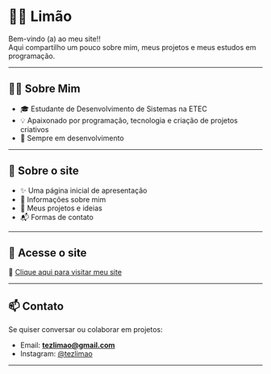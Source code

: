# 🍋‍🟩 Limão

Bem-vindo (a) ao meu site!!   
Aqui compartilho um pouco sobre mim, meus projetos e meus estudos em programação.  

---

## 👨‍💻 Sobre Mim
- 🎓 Estudante de Desenvolvimento de Sistemas na ETEC  
- 💡 Apaixonado por programação, tecnologia e criação de projetos criativos  
- 🌱 Sempre em desenvolvimento

---

## 📂 Sobre o site
- ✨ Uma página inicial de apresentação  
- 📖 Informações sobre mim  
- 💼 Meus projetos e ideias  
- 📬 Formas de contato  

---

## 🚀 Acesse o site
🔗 [Clique aqui para visitar meu site](https://montezzs.github.io)

---

## 📫 Contato
Se quiser conversar ou colaborar em projetos:  
- Email: **tezlimao@gmail.com** 
- Instagram: [@tezlimao](https://instagram.com/tezlimao)  

---

